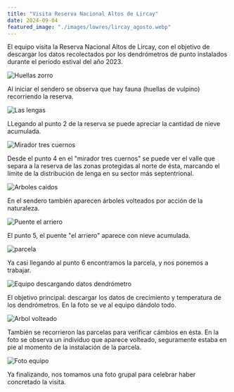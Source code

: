 ```yaml
---
title: "Visita Reserva Nacional Altos de Lircay"
date: 2024-09-04
featured_image: "./images/lowres/lircay_agosto.webp"
---
```


El equipo visita la Reserva Nacional Altos de Lircay, con el objetivo de descargar los datos recolectados por los dendrómetros de punto instalados durante el período estival del año 2023.

![Huellas zorro](/images/01lircay/lowres//01zorro.webp)
 
Al iniciar el sendero se observa que hay fauna (huellas de vulpino) recorriendo la reserva.
 
![Las lengas](/images/01lircay/lowres//02lengas.webp)
 
LLegando al punto 2 de la reserva se puede apreciar la cantidad de nieve acumulada.

![Mirador tres cuernos](/images/01lircay/lowres//03mirador.webp)

Desde el punto 4 en el "mirador tres cuernos" se puede ver el valle que separa a la reserva de las zonas protegidas al norte de ésta, marcando el límite de la distribución de lenga en su sector más septentrional.

![Arboles caidos](/images/01lircay/lowres//04caidos.webp)

En el sendero también aparecen árboles volteados por acción de la naturaleza.

![Puente el arriero](/images/01lircay/lowres//05arriero.webp)

El punto 5, el puente "el arriero" aparece con nieve acumulada.

![parcela](/images/01lircay/lowres//07parcela.webp)

Ya casi llegando al punto 6 encontramos la parcela, y nos ponemos a trabajar.

![Equipo descargando datos dendrómetro](/images/01lircay/lowres//06dendro.webp)

El objetivo principal: descargar los datos de crecimiento y temperatura de los dendrómetros. En la foto se ve al equipo dándolo todo.

![Arbol volteado](/images/01lircay/lowres//08volteado.webp)

También se recorrieron las parcelas para verificar cámbios en ésta. En la foto se observa un individuo que aparece volteado, seguramente estaba en pie al momento de la instalación de la parcela.

![Foto equipo](/images/01lircay/lowres//09equipo.webp)

Ya finalizando, nos tomamos una foto grupal para celebrar haber concretado la visita.
